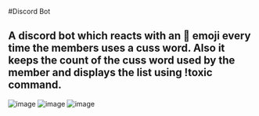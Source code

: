 #Discord Bot

## A discord bot which reacts with an 🤬 emoji every time the members uses a cuss word. Also it keeps the count of the cuss word used by the member and displays the list using !toxic command.

![image](https://i.ibb.co/thw1DBr/Screenshot-310.png)
![image](https://i.ibb.co/XSQdtTd/Screenshot-311.png)
![image](https://i.ibb.co/b3TP2Gn/Screenshot-312.png)

